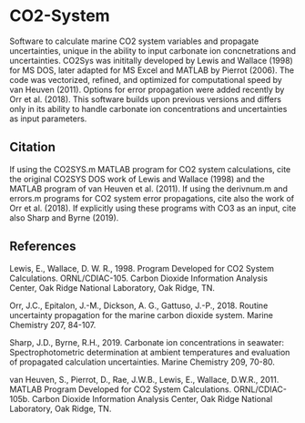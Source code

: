 # CO2-System

Software to calculate marine CO2 system variables and propagate uncertainties, unique in the ability to input carbonate ion concnetrations and uncertainties. CO2Sys was inititally developed by Lewis and Wallace (1998) for MS DOS, later adapted for MS Excel and MATLAB by Pierrot (2006). The code was vectorized, refined, and optimized for computational speed by van Heuven (2011). Options for error propagation were added recently by Orr et al. (2018). This software builds upon previous versions and differs only in its ability to handle carbonate ion concentrations and uncertainties as input parameters.

## Citation

If using the CO2SYS.m MATLAB program for CO2 system calculations, cite the original CO2SYS DOS work of Lewis and Wallace (1998) and the MATLAB program of van Heuven et al. (2011). If using the derivnum.m and errors.m programs for CO2 system error propagations, cite also the work of Orr et al. (2018). If explicitly using these programs with CO3 as an input, cite also Sharp and Byrne (2019).

## References

Lewis, E., Wallace, D. W. R., 1998. Program Developed for CO2 System Calculations. ORNL/CDIAC-105. Carbon Dioxide Information Analysis Center, Oak Ridge National Laboratory, Oak Ridge, TN.

Orr, J.C., Epitalon, J.-M., Dickson, A. G., Gattuso, J.-P., 2018. Routine uncertainty propagation for the marine carbon dioxide system. Marine Chemistry 207, 84-107.

Sharp, J.D., Byrne, R.H., 2019. Carbonate ion concentrations in seawater: Spectrophotometric determination at ambient temperatures and evaluation of propagated calculation uncertainties. Marine Chemistry 209, 70-80.

van Heuven, S., Pierrot, D., Rae, J.W.B., Lewis, E., Wallace, D.W.R., 2011. MATLAB Program Developed for CO2 System Calculations. ORNL/CDIAC-105b. Carbon Dioxide Information Analysis Center, Oak Ridge National Laboratory, Oak Ridge, TN.
